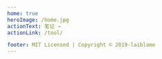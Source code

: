 ```yaml
---
home: true
heroImage: /home.jpg
actionText: 笔记 →
actionLink: /tool/

footer: MIT Licensed | Copyright © 2019-laiblame
---
```

